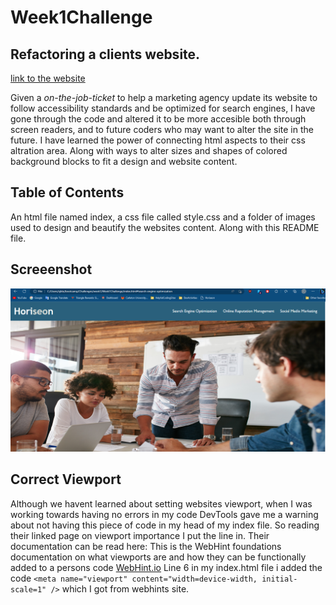 # Week1Challenge

## Refactoring a clients website.

[link to the website](https://teelsam.github.io/Week1Challenge/)

Given a _on-the-job-ticket_ to help a marketing agency update its website to follow accessibility standards and be optimized for search engines, I have gone through the code and altered it to be more accesible both through screen readers, and to future coders who may want to alter the site in the future. I have learned the power of connecting html aspects to their css altration area. Along with ways to alter sizes and shapes of colored background blocks to fit a design and website content.

## Table of Contents

An html file named index, a css file called style.css and a folder of images used to design and beautify the websites content. Along with this README file.

## Screeenshot

![Screenshot of the website.](./images/ScreenShotForReadMe.png)

## Correct Viewport

Although we havent learned about setting websites viewport, when I was working towards having no errors in my code DevTools gave me a warning about not having this piece of code in my head of my index file. So reading their linked page on viewport importance I put the line in. Their documentation can be read here:
This is the WebHint foundations documentation on what viewports are and how they can be functionally added to a persons code [WebHint.io](https://webhint.io/docs/user-guide/hints/hint-meta-viewport/?source=devtools)
Line 6 in my index.html file i added the code `<meta name="viewport" content="width=device-width, initial-scale=1" />` which I got from webhints site.
